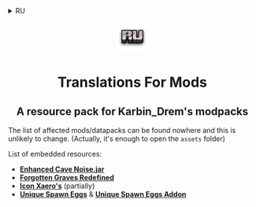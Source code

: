 <details>
<summary>RU</summary>

<p align="center">
    <img src="pack.png" />
    <h1 align="center">Переводы Для Модов</h1>
    <h2 align="center">Набор ресурсов для модпаков Karbin_Drem</h2>
</p>

Перечень затрагиваемых модов/наборов данных можно найти нигде и это навряд ли изменится. (На самом деле достаточно открыть папку `assets`)

Список встроенных ресурсов:

- [**Enhanced Cave Noise.jar**](https://www.curseforge.com/minecraft/mc-mods/enhanced-cave-noise-jar)
- [**Forgotten Graves Redefined**](https://modrinth.com/resourcepack/forgotten-graves-redefined)
- [**Icon Xaero's**](https://modrinth.com/resourcepack/icon-xaeros) (частично)
- [**Unique Spawn Eggs**](https://www.planetminecraft.com/texture-pack/1-13-1-16-unique-spawn-eggs) и [**Unique Spawn Eggs Addon**](https://modrinth.com/resourcepack/unique-spawn-eggs-add-on)

</details>

<p align="center">
    <img src="pack.png" />
    <h1 align="center">Translations For Mods</h1>
    <h2 align="center">A resource pack for Karbin_Drem's modpacks</h2>
</p>

The list of affected mods/datapacks can be found nowhere and this is unlikely to change. (Actually, it's enough to open the `assets` folder)

List of embedded resources:

- [**Enhanced Cave Noise.jar**](https://www.curseforge.com/minecraft/mc-mods/enhanced-cave-noise-jar)
- [**Forgotten Graves Redefined**](https://modrinth.com/resourcepack/forgotten-graves-redefined)
- [**Icon Xaero's**](https://modrinth.com/resourcepack/icon-xaeros) (partially)
- [**Unique Spawn Eggs**](https://www.planetminecraft.com/texture-pack/1-13-1-16-unique-spawn-eggs) & [**Unique Spawn Eggs Addon**](https://modrinth.com/resourcepack/unique-spawn-eggs-add-on)
